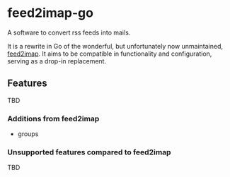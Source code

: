 # feed2imap-go

A software to convert rss feeds into mails.

It is a rewrite in Go of the wonderful, but unfortunately now unmaintained, [feed2imap](https://github.com/feed2imap/feed2imap).
It aims to be compatible in functionality and configuration, serving as a drop-in replacement.

## Features

TBD

### Additions from feed2imap

* groups

### Unsupported features compared to feed2imap

TBD
